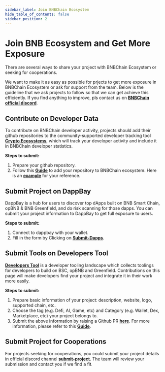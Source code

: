 ```yaml
---
sidebar_label: Join BNBChain Ecosystem
hide_table_of_contents: false
sidebar_position: 2
---
```


# Join BNB Ecosystem and Get More Exposure

There are several ways to share your project with BNBChain Ecosystem or seeking for cooperations.

We want to make it as easy as possible for prjects to get more exposure in BNBChain Ecosystem or ask for support from the team. Below is the guideline that we ask projects to follow so that we can get achieve this efficiently. If you find anything to improve, pls contact us on [**BNBChain official discord**](https://discord.com/invite/bnbchain).

## Contribute on Developer Data

To contribute on BNBChain developer activity, projects should add their github repositories to the community-supported developer tracking tool [**Crypto Ecosystems**](https://github.com/electric-capital/crypto-ecosystems), which will track your developer activity and include it in BNBChain developer statistics.

**Steps to submit:**
1. Prepare your github repository.
2. Follow this [**Guide**](https://github.com/electric-capital/crypto-ecosystems?tab=readme-ov-file#how-to-contribute) to add your repository to BNBChain ecosystem. Here is an [**example**](https://github.com/electric-capital/crypto-ecosystems/pull/1114) for your reference.

## Submit Project on DappBay

DappBay is a hub for users to discover top dApps built on BNB Smart Chain, opBNB & BNB Greenfield, and do risk scanning for those dapps. You can submit your project information to DappBay to get full exposure to users. 

**Steps to submit:**
1. Connect to dappbay with your wallet.
2. Fill in the form by Clicking on [**Submit-Dapps**](https://dappbay.bnbchain.org/submit-dapp).

## Submit Tools on Developers Tool

[**Developers Tool**](https://www.bnbchain.org/en/dev-tools) is a developer tooling landscape which collects toolings for developers to build on BSC, opBNB and Greenfield. Contributions on this page will make developers find your project and integrate it in their work more easily.

**Steps to submit:**
1. Prepare basic information of your project: description, website, logo, supported chain, etc.
2. Choose the tag (e.g. Defi, AI, Game, etc) and Category (e.g. Wallet, Dex, Marketplace, etc) your project belongs to.
3. Submit the above information by raising a Github PR [**here**](https://github.com/bnb-chain/developer-tools-list). For more information, please refer to this [**Guide**](https://github.com/bnb-chain/developer-tools-list?tab=readme-ov-file#contributing).

## Submit Project for Cooperations

For projects seeking for cooperations, you could submit your project details in official discord channel [**submit-project**](https://discord.com/channels/789402563035660308/1209214942448717908). The team will review your submission and contact you if we find a fit.